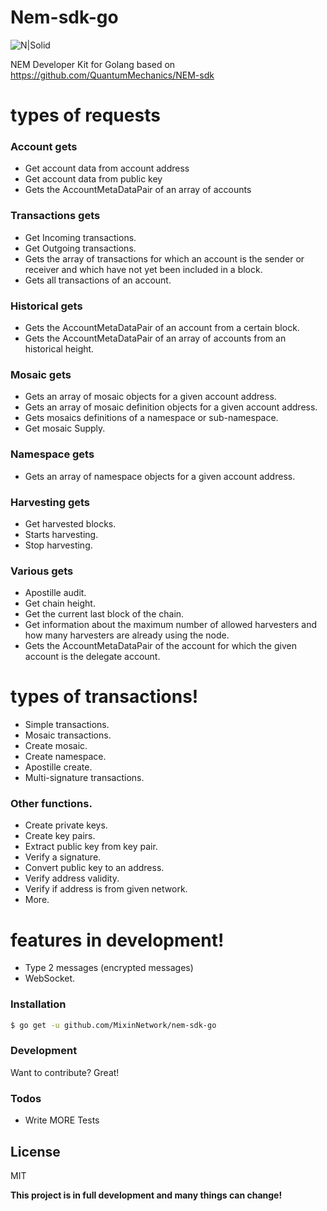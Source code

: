 # Nem-sdk-go 
![N|Solid](https://github.com/MixinNetwork/nem-sdk-go/blob/master/assets/tipo.jpg)

NEM Developer Kit for Golang based on https://github.com/QuantumMechanics/NEM-sdk

# types of requests
### Account gets
  - Get account data from account address
  - Get account data from public key
  - Gets the AccountMetaDataPair of an array of accounts
### Transactions gets
- Get Incoming transactions.
- Get Outgoing transactions.
- Gets the array of transactions for which an account is the sender or receiver
	and which have not yet been included in a block.
- Gets all transactions of an account.

### Historical gets
  - Gets the AccountMetaDataPair of an account from a certain block.
  - Gets the AccountMetaDataPair of an array of accounts from an historical height.
### Mosaic gets
  - Gets an array of mosaic objects for a given account address.
  - Gets an array of mosaic definition objects for a given account address.
  - Gets mosaics definitions of a namespace or sub-namespace.
  - Get mosaic Supply.
### Namespace gets
  - Gets an array of namespace objects for a given account address.
### Harvesting gets
  - Get harvested blocks.
  - Starts harvesting.
  - Stop harvesting.
### Various gets
  - Apostille audit.
  - Get chain height.
  - Get the current last block of the chain.
  - Get information about the maximum number of allowed harvesters and
	how many harvesters are already using the node.
  - Gets the AccountMetaDataPair of the account for which the given 
    account is the delegate account.
 
# types of transactions!
  - Simple transactions.
  - Mosaic transactions.
  - Create mosaic.
  - Create namespace.
  - Apostille create.
  - Multi-signature transactions.
  ### Other functions.
 - Create private keys.
 - Create key pairs.
 - Extract public key from key pair.
 - Verify a signature.
 - Convert public key to an address.
 - Verify address validity.
 - Verify if address is from given network.
 - More.
# features in development!
  - Type 2 messages (encrypted messages)
  - WebSocket.

### Installation

```sh
$ go get -u github.com/MixinNetwork/nem-sdk-go
```

### Development

Want to contribute? Great!


### Todos

 - Write MORE Tests

License
----

MIT


**This project is in full development and many things can change!**
